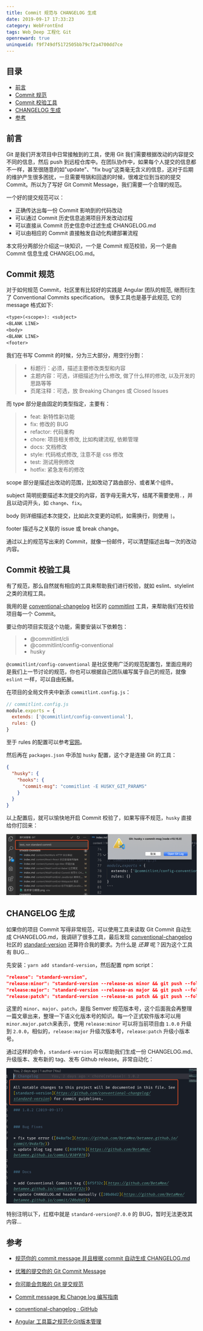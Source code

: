 ```yaml
---
title: Commit 规范与 CHANGELOG 生成
date: 2019-09-17 17:33:23
category: WebFrontEnd
tags: Web_Deep 工程化 Git
openreward: true
uninqueid: f9f749df5172505bb79cf2a4700dd7ce
---
```


## 目录

<!-- TOC -->
- [前言](#前言)
- [Commit 规范](#commit-规范)
- [Commit 校验工具](#commit-校验工具)
- [CHANGELOG 生成](#changelog-生成)
- [参考](#参考)
<!-- /TOC -->

## 前言

Git 是我们开发项目中日常接触到的工具，使用 Git 我们需要根据改动的内容提交不同的信息，然后 push 到远程仓库中。在团队协作中，如果每个人提交的信息都不一样，甚至很随意的如"update"、"fix bug"这类毫无含义的信息，这对于后期的维护产生很多困扰，一旦需要甩锅和回退的时候，很难定位到当初的提交 Commit。所以为了写好 Git Commit Message，我们需要一个合理的规范。

一个好的提交规范可以：

* 正确传达出每一份 Commit 影响到的代码改动
* 可以通过 Commit 历史信息追溯项目开发改动过程
* 可以直接从 Commit 历史信息中过滤生成 CHANGELOG.md
* 可以由相应的 Commit 直接触发自动化构建部署流程

本文将分两部分介绍这一块知识，一个是 Commit 规范校验，另一个是由 Commit 信息生成 CHANGELOG.md。

## Commit 规范

对于如何规范 Commit，社区里有比较好的实践是 Angular 团队的规范, 继而衍生了 Conventional Commits specification。 很多工具也是基于此规范, 它的 message 格式如下:

```txt
<type>(<scope>): <subject>
<BLANK LINE>
<body>
<BLANK LINE>
<footer>
```

我们在书写 Commit 的时候，分为三大部分，用空行分割：

> * 标题行：必须，描述主要修改类型和内容
> * 主题内容：可选，详细描述为什么修改, 做了什么样的修改, 以及开发的思路等等
> * 页尾注释：可选，放 Breaking Changes 或 Closed Issues

而 type 部分是由固定的类型指定，主要有：

> * feat: 新特性新功能
> * fix: 修改的 BUG
> * refactor: 代码重构
> * chore: 项目相关修改, 比如构建流程, 依赖管理
> * docs: 文档修改
> * style: 代码格式修改, 注意不是 css 修改
> * test: 测试用例修改
> * hotfix: 紧急发布的修改

scope 部分是描述出改动的范围，比如改动了路由部分、或者某个组件。

subject 简明扼要描述本次提交的内容，首字母无需大写，结尾不需要使用`.`，并且以动词开头，如 `change`、`fix`。

body 则详细描述本次提交，比如此次变更的动机，如需换行，则使用 `|`。

footer 描述与之关联的 issue 或 break change。

通过以上的规范写出来的 Commit，就像一份邮件，可以清楚描述出每一次的改动内容。

## Commit 校验工具

有了规范，那么自然就有相应的工具来帮助我们进行校验，就如 eslint、stylelint 之类的流程工具。

我用的是 [conventional-changelog](https://github.com/conventional-changelog) 社区的 [commitlint](https://github.com/conventional-changelog/commitlint) 工具，来帮助我们在校验项目每一个 Commit。

要让你的项目实现这个功能，需要安装以下依赖包：

> * @commitlint/cli
> * @commitlint/config-conventional
> * husky

`@commitlint/config-conventional` 是社区使用广泛的规范配置包，里面应用的是我们上一节讨论的规范，你也可以根据自己团队编写属于自己的规范，就像 `eslint` 一样，可以自由拓展。

在项目的全局文件夹中新添 `commitlint.config.js`：

```js
// commitlint.config.js
module.exports = {
  extends: ['@commitlint/config-conventional'],
  rules: {}
}
```

至于 rules 的配置可以参考[官网](https://commitlint.js.org/#/reference-rules)。

然后再在 `packages.json` 中添加 `husky` 配置，这个才是连接 Git 的工具：

```json
{
  "husky": {
    "hooks": {
      "commit-msg": "commitlint -E HUSKY_GIT_PARAMS"
    }
  }
}
```

以上配置后，就可以愉快地开启 Commit 校验了，如果写得不规范，`husky` 直接给你打回来：

![](./attachments/commit-no-standard.jpg)

## CHANGELOG 生成

如果你的项目 Commit 写得非常规范，可以使用工具来读取 Git Commit 自动生成 CHANGELOG.md，我调研了很多工具，最后发现 [conventional-changelog](https://github.com/conventional-changelog) 社区的 [standard-version](https://github.com/conventional-changelog/standard-version) 还算符合我的要求。为什么是 *还算* 呢？因为这个工具有 BUG...

先安装：`yarn add standard-version`，然后配置 npm script：

```json
"release": "standard-version",
"release:minor": "standard-version --release-as minor && git push --follow-tags",
"release:major": "standard-version --release-as major && git push --follow-tags",
"release:patch": "standard-version --release-as patch && git push --follow-tags"
```

这里的 `minor`、`major`、`patch`，是指 Semver 规范版本号，这个后面我会再整理一篇文章出来，整理一下语义化版本号的知识。每一个正式软件版本可以用`minor.major.patch`来表示，使用 `release:minor` 可以将当前项目由 `1.0.0` 升级到 `2.0.0`，相似的，`release:major` 升级次版本号，`release:patch` 升级小版本号。

通过这样的命令，`standard-version` 可以帮助我们生成一份 CHANGELOG.md、升级版本、发布新的 tag、发布 Github release。非常自动化：

![](./attachments/changelog.jpg)

特别注明以下，红框中就是 `standard-version@7.0.0` 的 BUG，暂时无法更改其内容...

## 参考

* [规范你的 commit message 并且根据 commit 自动生成 CHANGELOG.md](https://juejin.im/post/5bd2debfe51d457abc710b57)

* [优雅的提交你的 Git Commit Message](https://zhuanlan.zhihu.com/p/34223150)

* [你可能会忽略的 Git 提交规范](http://jartto.wang/2018/07/08/git-commit/)

* [Commit message 和 Change log 编写指南](http://www.ruanyifeng.com/blog/2016/01/commit_message_change_log.html)

* [conventional-changelog · GitHub](https://github.com/conventional-changelog)

* [Angular 工具篇之规范化Git版本管理](https://juejin.im/entry/5b97cea65188255c7f5e96a4)
